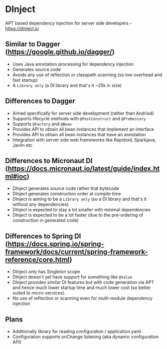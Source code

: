 # DInject
APT based dependency injection for server side developers - https://dinject.io

## Similar to Dagger (https://google.github.io/dagger/)

- Uses Java annotation processing for dependency injection
- Generates source code
- Avoids any use of reflection or classpath scanning (so low overhead and fast startup)
- A `Library only` (a DI library and that's it ~25k in size)


## Differences to Dagger 

- Aimed specifically for server side development (rather than Andriod)
- Supports lifecycle methods with `@PostConstruct` and `@PreDestory`
- Supports `@Factory` and `@Bean`
- Provides API to obtain all bean instances that implement an interface  
- Provides API to obtain all bean instances that have an annotation
- Integration with server side web frameworks like Rapidoid, Sparkjava, Javlin etc
  

## Differences to Micronaut DI (https://docs.micronaut.io/latest/guide/index.html#ioc)

- DInject generates source code rather that bytecode
- DInject generates construction order at compile time
- DInject is aiming to be a `Library only` (so a DI library and that's it without any dependencies)
- DInject is expected to stay a lot smaller with minimal dependencies 
- DInject is expected to be a lot faster (due to the pre-ordering of construction in generated code)

## Differences to Spring DI (https://docs.spring.io/spring-framework/docs/current/spring-framework-reference/core.html)

- DInject only has Singleton scope
- DInject doesn't yet have support for something like `@Value`
- DInject provides similar DI features but with code generation via APT
  and hence much lower startup time and much lower cost (so better suited to micro-services). 
- No use of reflection or scanning even for multi-module dependency injection 


## Plans

- Additionally library for reading configuration / application.yaml 
- Configuration supports onChange listening (aka dynamic configuration API)
